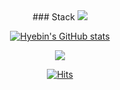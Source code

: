 <center>
### Stack 

<img src="https://img.shields.io/badge/Python-3766AB?style=flat-square&logo=Python&logoColor=white"/>





[![Hyebin's GitHub stats](https://github-readme-stats.vercel.app/api?username=hbhb0311&show_icons=true&theme=prussian)](https://github.com/anuraghazra/github-readme-stats)

<a href="mailto:gpqls9712@gmail.com" target="_blank"><img src="https://img.shields.io/badge/Gmail-EA4335?style=flat-square&logo=Gmail&logoColor=white"/></a>

[![Hits](https://hits.seeyoufarm.com/api/count/incr/badge.svg?url=https%3A%2F%2Fgithub.com%2Fhbhb0311%2Fhit-counter&count_bg=%236AB4FF&title_bg=%23908E8E&icon=&icon_color=%23E7E7E7&title=hits&edge_flat=false)](https://hits.seeyoufarm.com)

</center>
